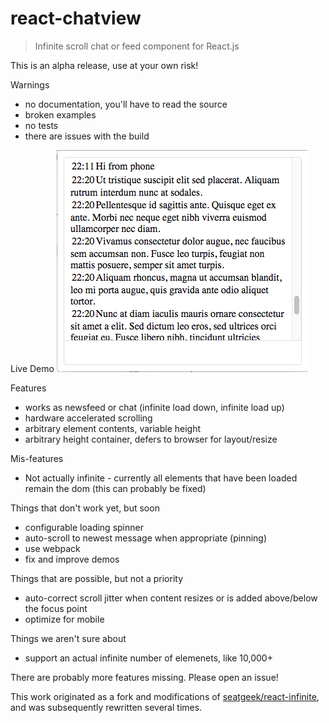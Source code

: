 react-chatview
==============

> Infinite scroll chat or feed component for React.js

This is an alpha release, use at your own risk!


Warnings
 * no documentation, you'll have to read the source
 * broken examples
 * no tests
 * there are issues with the build


Live Demo
[![Live Demo](screenshot.png?raw=true)](http://musician-peggy-71735.bitballoon.com/)


Features
 * works as newsfeed or chat (infinite load down, infinite load up)
 * hardware accelerated scrolling
 * arbitrary element contents, variable height
 * arbitrary height container, defers to browser for layout/resize


Mis-features
 * Not actually infinite - currently all elements that have been loaded remain the dom (this can probably be fixed)


Things that don't work yet, but soon
 * configurable loading spinner
 * auto-scroll to newest message when appropriate (pinning)
 * use webpack
 * fix and improve demos


Things that are possible, but not a priority
 * auto-correct scroll jitter when content resizes or is added above/below the focus point
 * optimize for mobile


Things we aren't sure about
 * support an actual infinite number of elemenets, like 10,000+


There are probably more features missing. Please open an issue!


This work originated as a fork and modifications of [seatgeek/react-infinite](https://github.com/seatgeek/react-infinite), and was subsequently rewritten several times.
